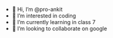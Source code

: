 - 👋 Hi, I’m @pro-ankit
- 👀 I’m interested in coding
- 🌱 I’m currently learning in class 7
- 💞️ I’m looking to collaborate on google


